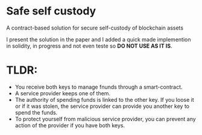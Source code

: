 # Safe self custody
A contract-based solution for secure self-custody of blockchain assets

I present the solution in the paper and I added a quick made implemention in solidity, in progress and not even teste so **DO NOT USE AS IT IS**.


# TLDR: 
- You receive both keys to manage fnunds through a smart-contract.
- A service provider keeps one of them.
- The authority of spending funds is linked to the other key. If you loose it or if it was stolen, the service provider can provide you another key to spend the funds.
- To protect yourself from malicious service provider, you can prevent any action of the provider if you have both keys.
